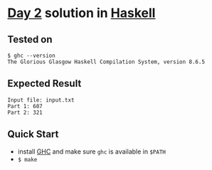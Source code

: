 # [Day 2](https://adventofcode.com/2020/day/2) solution in [Haskell](https://www.haskell.org/)

## Tested on 

```console
$ ghc --version
The Glorious Glasgow Haskell Compilation System, version 8.6.5
```

## Expected Result

```console
Input file: input.txt
Part 1: 607
Part 2: 321
```

## Quick Start

- install [GHC](https://www.haskell.org/ghc/) and make sure `ghc` is available in `$PATH`
- `$ make`
